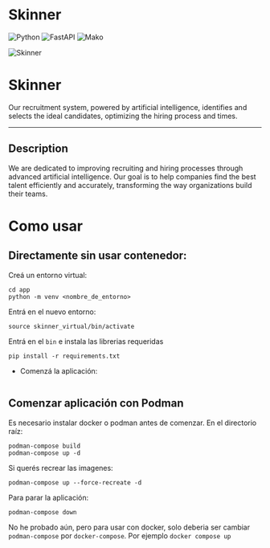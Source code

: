 # Skinner 

![Python](https://img.shields.io/badge/Python-3776AB?style=for-the-badge&logo=python&logoColor=white)
![FastAPI](https://img.shields.io/badge/FastAPI-009688?style=for-the-badge&logo=fastapi&logoColor=white)
![Mako](https://img.shields.io/badge/Mako-FF6F00?style=for-the-badge)



  ![Skinner](./skinner-logo5.png)




# Skinner

Our recruitment system, powered by artificial intelligence, identifies and selects the ideal candidates, optimizing the hiring process and times.


---

## Description

We are dedicated to improving recruiting and hiring processes through advanced artificial intelligence. Our goal is to help companies find the best talent efficiently and accurately, transforming the way organizations build their teams.



# Como usar

## Directamente sin usar contenedor:
Creá un entorno virtual:
```
cd app
python -m venv <nombre_de_entorno>
```

Entrá en el nuevo entorno:

```
source skinner_virtual/bin/activate
```

Entrá en el `bin` e instala las librerias requeridas

```
pip install -r requirements.txt
```

- Comenzá la aplicación:

```

```

## Comenzar aplicación con Podman
Es necesario instalar docker o podman antes de comenzar.
En el directorio raíz:
```
podman-compose build
podman-compose up -d
```
Si querés recrear las imagenes:
```
podman-compose up --force-recreate -d
```

Para parar la aplicación:
```
podman-compose down
```

No he probado aún, pero para usar con docker, solo deberia ser cambiar `podman-compose` por `docker-compose`. Por ejemplo `docker compose up`